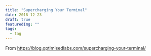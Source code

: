 ```yaml
---
title: "Supercharging Your Terminal"
date: 2018-12-23
draft: true
featuredImg: ""
tags: 
  - tag
---
```


From https://blog.optimisedlabs.com/supercharging-your-terminal/